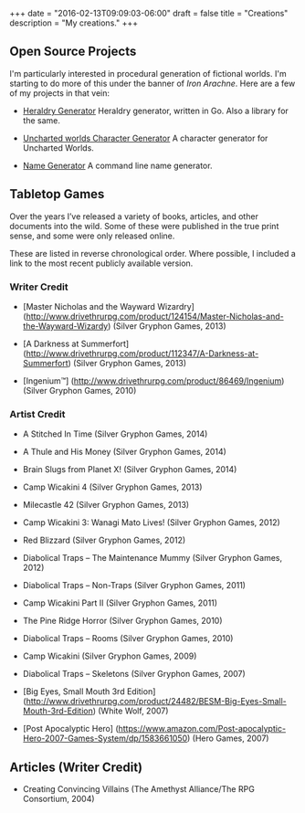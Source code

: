 +++
date = "2016-02-13T09:09:03-06:00"
draft = false
title = "Creations"
description = "My creations."
+++

## Open Source Projects

I'm particularly interested in procedural generation of fictional worlds. I'm starting to do more of this under the banner of *Iron Arachne*. Here are a few of my projects in that vein:

* [Heraldry Generator](https://gitlab.com/ironarachne/heraldry) Heraldry generator, written in Go. Also a library for the same.

* [Uncharted worlds Character Generator](https://github.com/ironarachne/uncharted-worlds-chargen) A character generator for Uncharted Worlds.

* [Name Generator](https://github.com/ironarachne/namegen) A command line name generator.

## Tabletop Games

Over the years I’ve released a variety of books, articles, and other documents into the wild. Some of these were published in the true print sense, and some were only released online.

These are listed in reverse chronological order. Where possible, I included a link to the most recent publicly available version.

### Writer Credit

* [Master Nicholas and the Wayward Wizardry] (http://www.drivethrurpg.com/product/124154/Master-Nicholas-and-the-Wayward-Wizardy) (Silver Gryphon Games, 2013)

* [A Darkness at Summerfort] (http://www.drivethrurpg.com/product/112347/A-Darkness-at-Summerfort) (Silver Gryphon Games, 2013)

* [Ingenium™] (http://www.drivethrurpg.com/product/86469/Ingenium) (Silver Gryphon Games, 2010)

### Artist Credit

* A Stitched In Time (Silver Gryphon Games, 2014)

* A Thule and His Money (Silver Gryphon Games, 2014)

* Brain Slugs from Planet X! (Silver Gryphon Games, 2014)

* Camp Wicakini 4 (Silver Gryphon Games, 2013)

* Milecastle 42 (Silver Gryphon Games, 2013)

* Camp Wicakini 3: Wanagi Mato Lives! (Silver Gryphon Games, 2012)

* Red Blizzard (Silver Gryphon Games, 2012)

* Diabolical Traps – The Maintenance Mummy (Silver Gryphon Games, 2012)

* Diabolical Traps – Non-Traps (Silver Gryphon Games, 2011)

* Camp Wicakini Part II (Silver Gryphon Games, 2011)

* The Pine Ridge Horror (Silver Gryphon Games, 2010)

* Diabolical Traps – Rooms (Silver Gryphon Games, 2010)

* Camp Wicakini (Silver Gryphon Games, 2009)

* Diabolical Traps – Skeletons (Silver Gryphon Games, 2007)

* [Big Eyes, Small Mouth 3rd Edition] (http://www.drivethrurpg.com/product/24482/BESM-Big-Eyes-Small-Mouth-3rd-Edition) (White Wolf, 2007)

* [Post Apocalyptic Hero] (https://www.amazon.com/Post-apocalyptic-Hero-2007-Games-System/dp/1583661050) (Hero Games, 2007)

## Articles (Writer Credit)

* Creating Convincing Villains (The Amethyst Alliance/The RPG Consortium, 2004)
